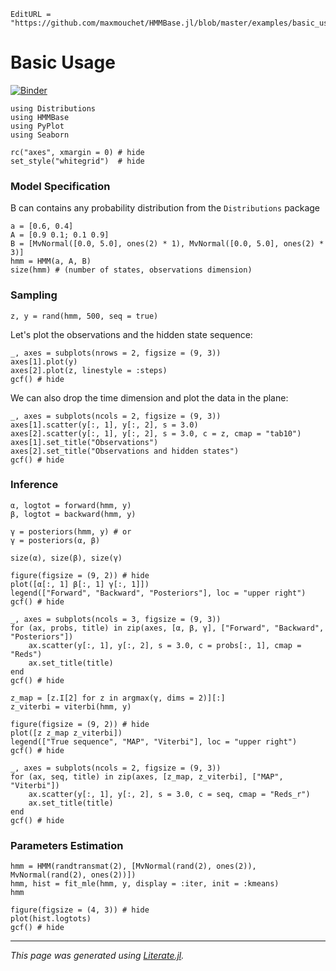 ```@meta
EditURL = "https://github.com/maxmouchet/HMMBase.jl/blob/master/examples/basic_usage.jl"
```

# Basic Usage
[![Binder](https://mybinder.org/badge_logo.svg)](https://mybinder.org/v2/gh/maxmouchet/HMMBase.jl/master?filepath=/examples/basic_usage.inpynb)

```@example basic_usage
using Distributions
using HMMBase
using PyPlot
using Seaborn

rc("axes", xmargin = 0) # hide
set_style("whitegrid")  # hide
```

### Model Specification

B can contains any probability distribution from the `Distributions` package

```@example basic_usage
a = [0.6, 0.4]
A = [0.9 0.1; 0.1 0.9]
B = [MvNormal([0.0, 5.0], ones(2) * 1), MvNormal([0.0, 5.0], ones(2) * 3)]
hmm = HMM(a, A, B)
size(hmm) # (number of states, observations dimension)
```

### Sampling

```@example basic_usage
z, y = rand(hmm, 500, seq = true)
```

Let's plot the observations and the hidden state sequence:

```@example basic_usage
_, axes = subplots(nrows = 2, figsize = (9, 3))
axes[1].plot(y)
axes[2].plot(z, linestyle = :steps)
gcf() # hide
```

We can also drop the time dimension and plot the data in the plane:

```@example basic_usage
_, axes = subplots(ncols = 2, figsize = (9, 3))
axes[1].scatter(y[:, 1], y[:, 2], s = 3.0)
axes[2].scatter(y[:, 1], y[:, 2], s = 3.0, c = z, cmap = "tab10")
axes[1].set_title("Observations")
axes[2].set_title("Observations and hidden states")
gcf() # hide
```

### Inference

```@example basic_usage
α, logtot = forward(hmm, y)
β, logtot = backward(hmm, y)

γ = posteriors(hmm, y) # or
γ = posteriors(α, β)

size(α), size(β), size(γ)
```

```@example basic_usage
figure(figsize = (9, 2)) # hide
plot([α[:, 1] β[:, 1] γ[:, 1]])
legend(["Forward", "Backward", "Posteriors"], loc = "upper right")
gcf() # hide
```

```@example basic_usage
_, axes = subplots(ncols = 3, figsize = (9, 3))
for (ax, probs, title) in zip(axes, [α, β, γ], ["Forward", "Backward", "Posteriors"])
    ax.scatter(y[:, 1], y[:, 2], s = 3.0, c = probs[:, 1], cmap = "Reds")
    ax.set_title(title)
end
gcf() # hide
```

```@example basic_usage
z_map = [z.I[2] for z in argmax(γ, dims = 2)][:]
z_viterbi = viterbi(hmm, y)

figure(figsize = (9, 2)) # hide
plot([z z_map z_viterbi])
legend(["True sequence", "MAP", "Viterbi"], loc = "upper right")
gcf() # hide
```

```@example basic_usage
_, axes = subplots(ncols = 2, figsize = (9, 3))
for (ax, seq, title) in zip(axes, [z_map, z_viterbi], ["MAP", "Viterbi"])
    ax.scatter(y[:, 1], y[:, 2], s = 3.0, c = seq, cmap = "Reds_r")
    ax.set_title(title)
end
gcf() # hide
```

### Parameters Estimation

```@example basic_usage
hmm = HMM(randtransmat(2), [MvNormal(rand(2), ones(2)), MvNormal(rand(2), ones(2))])
hmm, hist = fit_mle(hmm, y, display = :iter, init = :kmeans)
hmm
```

```@example basic_usage
figure(figsize = (4, 3)) # hide
plot(hist.logtots)
gcf() # hide
```

---

*This page was generated using [Literate.jl](https://github.com/fredrikekre/Literate.jl).*


